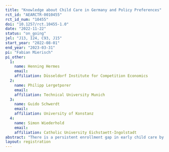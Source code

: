 ```yaml
---
title: "Knowledge about Child Care in Germany and Policy Preferences"
rct_id: "AEARCTR-0010455"
rct_id_num: "10455"
doi: "10.1257/rct.10455-1.0"
date: "2022-11-22"
status: "on_going"
jel: "J13, I24, C93, J15"
start_year: "2022-08-01"
end_year: "2023-03-31"
pi: "Fabian Mierisch"
pi_other:
  1:
    name: Henning Hermes
    email: 
    affiliation: Düsseldorf Institute for Competition Economics
  2:
    name: Philipp Lergetporer
    email: 
    affiliation: Technical University Munich
  3:
    name: Guido Schwerdt
    email: 
    affiliation: University of Konstanz
  4:
    name: Simon Wiederhold
    email: 
    affiliation: Catholic University Eichstaett-Ingolstadt
abstract: "There is a persistent enrollment gap in early child care by migration background in Germany. This raises the question why policy interventions to mitigate this gap are not implemented. By means of a representative Germany-wide survey and randomized survey experiments, we investigate the causal effect of information about the early child care system on participants’ support for various policies that aim at closing the enrollment gap between migrants and natives."
layout: registration
---
```


